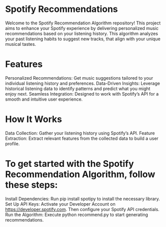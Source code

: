 # Spotify Recommendations
Welcome to the Spotify Recommendation Algorithm repository! This project aims to enhance your Spotify experience by delivering personalized music recommendations based on your listening history. This algorithm analyzes your past listening habits to suggest new tracks, that align with your unique musical tastes.

# Features

Personalized Recommendations: Get music suggestions tailored to your individual listening history and preferences.
Data-Driven Insights: Leverage historical listening data to identify patterns and predict what you might enjoy next.
Seamless Integration: Designed to work with Spotify’s API for a smooth and intuitive user experience.

# How It Works

Data Collection: Gather your listening history using Spotify’s API.
Feature Extraction: Extract relevant features from the collected data to build a user profile.


# To get started with the Spotify Recommendation Algorithm, follow these steps:

Install Dependencies: Run pip install spotipy to install the necessary library.
Set Up API Keys: Activate your Developer Account on https://developer.spotify.com. Then configure your Spotify API credentials.
Run the Algorithm: Execute python recommend.py to start generating recommendations.
